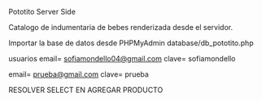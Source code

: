 Pototito Server Side

Catalogo de indumentaria  de bebes renderizada desde el servidor.

Importar la base de datos desde PHPMyAdmin database/db_pototito.php

usuarios 
email= sofiamondello04@gmail.com
clave= sofiamondello


email= prueba@gmail.com
clave= prueba

RESOLVER SELECT EN AGREGAR PRODUCTO